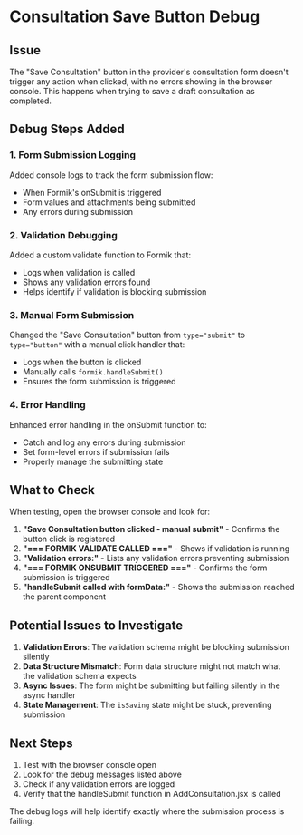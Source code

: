 # Consultation Save Button Debug

## Issue
The "Save Consultation" button in the provider's consultation form doesn't trigger any action when clicked, with no errors showing in the browser console. This happens when trying to save a draft consultation as completed.

## Debug Steps Added

### 1. Form Submission Logging
Added console logs to track the form submission flow:
- When Formik's onSubmit is triggered
- Form values and attachments being submitted
- Any errors during submission

### 2. Validation Debugging
Added a custom validate function to Formik that:
- Logs when validation is called
- Shows any validation errors found
- Helps identify if validation is blocking submission

### 3. Manual Form Submission
Changed the "Save Consultation" button from `type="submit"` to `type="button"` with a manual click handler that:
- Logs when the button is clicked
- Manually calls `formik.handleSubmit()`
- Ensures the form submission is triggered

### 4. Error Handling
Enhanced error handling in the onSubmit function to:
- Catch and log any errors during submission
- Set form-level errors if submission fails
- Properly manage the submitting state

## What to Check

When testing, open the browser console and look for:

1. **"Save Consultation button clicked - manual submit"** - Confirms the button click is registered
2. **"=== FORMIK VALIDATE CALLED ==="** - Shows if validation is running
3. **"Validation errors:"** - Lists any validation errors preventing submission
4. **"=== FORMIK ONSUBMIT TRIGGERED ==="** - Confirms the form submission is triggered
5. **"handleSubmit called with formData:"** - Shows the submission reached the parent component

## Potential Issues to Investigate

1. **Validation Errors**: The validation schema might be blocking submission silently
2. **Data Structure Mismatch**: Form data structure might not match what the validation schema expects
3. **Async Issues**: The form might be submitting but failing silently in the async handler
4. **State Management**: The `isSaving` state might be stuck, preventing submission

## Next Steps

1. Test with the browser console open
2. Look for the debug messages listed above
3. Check if any validation errors are logged
4. Verify that the handleSubmit function in AddConsultation.jsx is called

The debug logs will help identify exactly where the submission process is failing.
